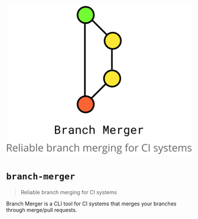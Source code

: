 <div align="center">
  <img width="500" src="media/branch-merger-logo.svg" alt="Branch Merger">
</div>

# `branch-merger`

> Reliable branch merging for CI systems

Branch Merger is a CLI tool for CI systems that merges your branches through merge/pull requests.
